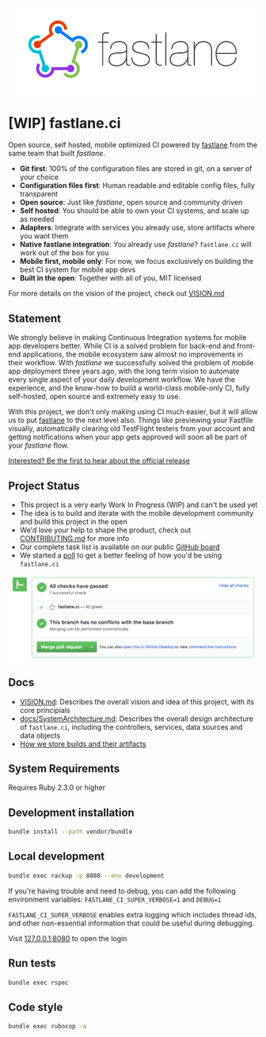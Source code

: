 <h3 align="center">
  <img src="docs/assets/fastlane_text.png" alt="fastlane Logo" width=500 />
</h3>

# [WIP] fastlane.ci

Open source, self hosted, mobile optimized CI powered by [fastlane](https://fastlane.tools) from the same team that built _fastlane_.

- **Git first**: 100% of the configuration files are stored in git, on a server of your choice
- **Configuration files first**: Human readable and editable config files, fully transparent
- **Open source**: Just like _fastlane_, open source and community driven
- **Self hosted**: You should be able to own your CI systems, and scale up as needed
- **Adapters**: Integrate with services you already use, store artifacts where you want them
- **Native fastlane integration**: You already use _fastlane_? `fastlane.ci` will work out of the box for you
- **Mobile first, mobile only**: For now, we focus exclusively on building the best CI system for mobile app devs
- **Built in the open**: Together with all of you, MIT licensed

For more details on the vision of the project, check out [VISION.md](VISION.md)

## Statement

We strongly believe in making Continuous Integration systems for mobile app developers better. While CI is a solved problem for back-end and front-end applications, the mobile ecosystem saw almost no improvements in their workflow. With _fastlane_ we successfully solved the problem of mobile app deployment three years ago, with the long term vision to automate every single aspect of your daily development workflow. We have the experience, and the know-how to build a world-class mobile-only CI, fully self-hosted, open source and extremely easy to use. 

With this project, we don't only making using CI much easier, but it will allow us to put [fastlane](https://fastlane.tools) to the next level also. Things like previewing your Fastfile visually, automatically clearing old TestFlight testers from your account and getting notifications when your app gets approved will soon all be part of your _fastlane_ flow.

[Interested? Be the first to hear about the official release](https://tinyletter.com/fastlane-tools)

## Project Status

- This project is a very early Work In Progress (WIP) and can't be used yet
- The idea is to build and iterate with the mobile development community and build this project in the open
- We'd love your help to shape the product, check out [CONTRIBUTING.md](CONTRIBUTING.md) for more info
- Our complete task list is available on our public [GitHub board](https://github.com/fastlane/ci/projects/1)
- We started a [poll](https://github.com/fastlane/ci/issues/93) to get a better feeling of how you'd be using `fastlane.ci`

<img src="docs/assets/github_pr_status.png" width="600" />

## Docs

- [VISION.md](VISION.md): Describes the overall vision and idea of this project, with its core principials
- [docs/SystemArchitecture.md](docs/SystemArchitecture.md): Describes the overall design architecture of `fastlane.ci`, including the controllers, services, data sources and data objects
- [How we store builds and their artifacts](https://github.com/fastlane/ci/issues/40#issuecomment-359507244)

## System Requirements

Requires Ruby 2.3.0 or higher

## Development installation

```sh
bundle install --path vendor/bundle
```

## Local development

```sh
bundle exec rackup -p 8080 --env development
```
If you're having trouble and need to debug, you can add the following environment variables:
`FASTLANE_CI_SUPER_VERBOSE=1` and `DEBUG=1`

`FASTLANE_CI_SUPER_VERBOSE` enables extra logging which includes thread ids, and other non-essential information that could be useful during debugging.

Visit [127.0.0.1:8080](http://127.0.0.1:8080/) to open the login

## Run tests

```sh
bundle exec rspec
```

## Code style

```sh
bundle exec rubocop -a
```
